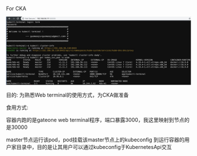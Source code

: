 For CKA

![](https://raw.githubusercontent.com/guomaoqiu/kubectl-terminal/master/screenhost/result.png)

目的: 为熟悉Web terminal的使用方式，为CKA做准备

食用方式:

容器内跑的是gateone web terminal程序，端口暴露3000，我这里映射到节点的是30000

master节点运行该pod，pod挂载该master节点上的kubeconfig 到运行容器的用户家目录中，目的是让其用户可以通过kubeconfig于KubernetesApi交互


